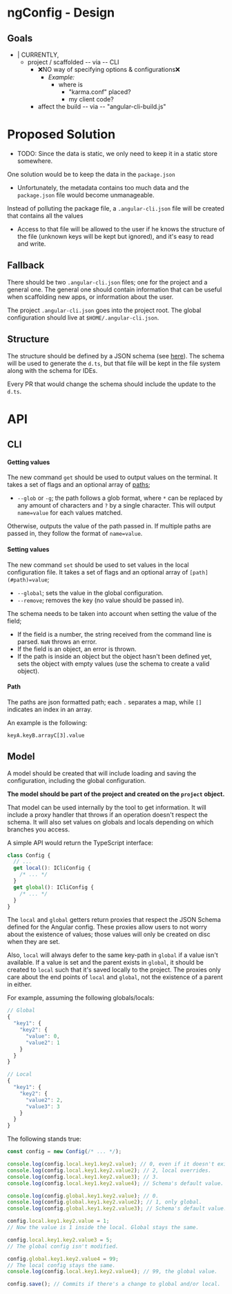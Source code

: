 # ngConfig - Design

## Goals

* | CURRENTLY,
  * project / scaffolded -- via -- CLI
    * ❌NO way of specifying options & configurations❌
      * _Example:_
        - where is
          - "karma.conf" placed?
          - my client code?
    * affect the build -- via -- "angular-cli-build.js"


# Proposed Solution

* TODO: Since the data is static, we only need to keep it in a static store somewhere.

One solution would be to keep the data in the `package.json`
* Unfortunately, the metadata contains too much data and the `package.json` file would become unmanageable.

Instead of polluting the package file, a `.angular-cli.json` file will be created that contains all the values
* Access to that file will be allowed to the user if he knows the structure of the file (unknown keys will be kept but ignored), and it's easy to read and write.

## Fallback

There should be two `.angular-cli.json` files; one for the project and a general one. The general one should contain information that can be useful when scaffolding new apps, or information about the user.

The project `.angular-cli.json` goes into the project root. The global configuration should live at `$HOME/.angular-cli.json`.

## Structure

The structure should be defined by a JSON schema (see [here](http://json-schema.org/)). The schema will be used to generate the `d.ts`, but that file will be kept in the file system along with the schema for IDEs.

Every PR that would change the schema should include the update to the `d.ts`.

# API

## CLI

#### Getting values

The new command `get` should be used to output values on the terminal. It takes a set of flags and an optional array of [paths](#path);

- `--glob` or `-g`; the path follows a glob format, where `*` can be replaced by any amount of characters and `?` by a single character. This will output `name=value` for each values matched.

Otherwise, outputs the value of the path passed in. If multiple paths are passed in, they follow the format of `name=value`.

#### Setting values

The new command `set` should be used to set values in the local configuration file. It takes a set of flags and an optional array of `[path](#path)=value`;

- `--global`; sets the value in the global configuration.
- `--remove`; removes the key (no value should be passed in).

The schema needs to be taken into account when setting the value of the field;

- If the field is a number, the string received from the command line is parsed. `NaN` throws an error.
- If the field is an object, an error is thrown.
- If the path is inside an object but the object hasn't been defined yet, sets the object with empty values (use the schema to create a valid object).

#### Path<a name="path"></a>

The paths are json formatted path; each `.` separates a map, while `[]` indicates an index in an array.

An example is the following:

    keyA.keyB.arrayC[3].value

## Model

A model should be created that will include loading and saving the configuration, including the global configuration.

**The model should be part of the project and created on the `project` object.**

That model can be used internally by the tool to get information. It will include a proxy handler that throws if an operation doesn't respect the schema. It will also set values on globals and locals depending on which branches you access.

A simple API would return the TypeScript interface:

```typescript
class Config {
  // ...
  get local(): ICliConfig {
    /* ... */
  }
  get global(): ICliConfig {
    /* ... */
  }
}
```

The `local` and `global` getters return proxies that respect the JSON Schema defined for the Angular config. These proxies allow users to not worry about the existence of values; those values will only be created on disc when they are set.

Also, `local` will always defer to the same key-path in `global` if a value isn't available. If a value is set and the parent exists in `global`, it should be created to `local` such that it's saved locally to the project. The proxies only care about the end points of `local` and `global`, not the existence of a parent in either.

For example, assuming the following globals/locals:

```js
// Global
{
  "key1": {
    "key2": {
      "value": 0,
      "value2": 1
    }
  }
}

// Local
{
  "key1": {
    "key2": {
      "value2": 2,
      "value3": 3
    }
  }
}
```

The following stands true:

```typescript
const config = new Config(/* ... */);

console.log(config.local.key1.key2.value); // 0, even if it doesn't exist.
console.log(config.local.key1.key2.value2); // 2, local overrides.
console.log(config.local.key1.key2.value3); // 3.
console.log(config.local.key1.key2.value4); // Schema's default value.

console.log(config.global.key1.key2.value); // 0.
console.log(config.global.key1.key2.value2); // 1, only global.
console.log(config.global.key1.key2.value3); // Schema's default value.

config.local.key1.key2.value = 1;
// Now the value is 1 inside the local. Global stays the same.

config.local.key1.key2.value3 = 5;
// The global config isn't modified.

config.global.key1.key2.value4 = 99;
// The local config stays the same.
console.log(config.local.key1.key2.value4); // 99, the global value.

config.save(); // Commits if there's a change to global and/or local.
```
